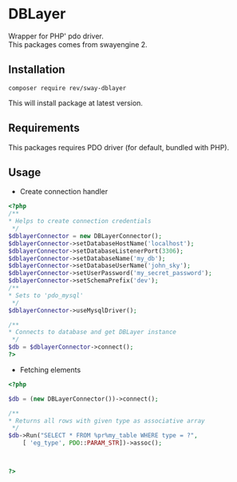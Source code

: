 # DBLayer
Wrapper for PHP' pdo driver. <br>
This packages comes from swayengine 2.

## Installation

`composer require rev/sway-dblayer`

This will install package at latest version.

## Requirements

This packages requires PDO driver (for default, bundled with PHP).

## Usage

* Create connection handler
```php
<?php
/**
* Helps to create connection credentials
 */
$dblayerConnector = new DBLayerConnector();
$dblayerConnector->setDatabaseHostName('localhost');
$dblayerConnector->setDatabaseListenerPort(3306);
$dblayerConnector->setDatabaseName('my_db');
$dblayerConnector->setDatabaseUserName('john_sky');
$dblayerConnector->setUserPassword('my_secret_password');
$dblayerConnector->setSchemaPrefix('dev');
/**
* Sets to 'pdo_mysql'
 */
$dblayerConnector->useMysqlDriver();

/**
* Connects to database and get DBLayer instance
 */
$db = $dblayerConnector->connect();
?>
```

* Fetching elements

```php
<?php

$db = (new DBLayerConnector())->connect();

/**
* Returns all rows with given type as associative array
 */
$db->Run("SELECT * FROM %pr%my_table WHERE type = ?", 
    [ 'eg_type', PDO::PARAM_STR])->assoc();



?>
```





